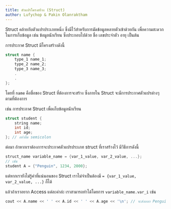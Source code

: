 ```yaml
---
title: ตัวแปรโครงสร้าง (Struct)
author: Lufychop & Pakin Olanraktham
---
```


Struct คล้ายกับตัวแปรประเภทหนึ่ง ซึ่งมีไว้สำหรับการมัดข้อมูลหลายตัวเข้าด้วยกัน เพื่อความสะดวกในการเก็บข้อมูล เช่น ข้อมูลนักเรียน ซึ่งประกอบไปด้วย ชื่อ เลขประจำตัว อายุ เป็นต้น

การประกาศ Struct มีโครงสร้างดังนี้

```cpp
struct name {
    type_1 name_1;
    type_2 name_2;
    type_3 name_3;
    .
    .
};
```

โดยที่ `name` คือชื่อของ Struct ที่ต้องการจะสร้าง ซึ่งภายใน Struct จะมีการประกาศตัวแปรต่างๆ ตามที่ต้องการ

เช่น การประกาศ Struct เพื่อเก็บข้อมูลนักเรียน

```cpp
struct student {
    string name;
    int id;
    int age;
}; // อย่าลืม semicolon
```

ต่อมา ถ้าหากเราต้องการจะประกาศตัวแปรประเภท struct ที่เราสร้างไว้ มีวิธีการดังนี้

```cpp
struct_name variable_name = {var_1_value, var_2_value, ...};
// เช่น
student A = {"Penguin", 1234, 2000};
```

แต่หากเรายังไม่รู้ค่าที่แน่นอนของ Struct เราไม่จำเป็นต้องมี `= {var_1_value, var_2_value, ...}` ก็ได้

แล้วถ้าเราอยาก Access แต่ละค่าล่ะ เราสามารถทำได้โดยการ `variable_name.var_i` เช่น

```cpp
cout << A.name << ' ' << A.id << ' ' << A.age << '\n'; // จะส่งออก Penguin 1234 2000
```
